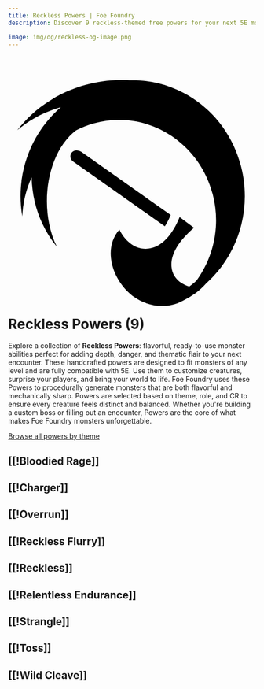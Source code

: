 ```yaml
---
title: Reckless Powers | Foe Foundry
description: Discover 9 reckless-themed free powers for your next 5E monster.

image: img/og/reckless-og-image.png
---
```


# <span class="inline-icon" aria-hidden="true"><svg xmlns="http://www.w3.org/2000/svg" viewBox="0 0 512 512"><path d="M231.97 25.5c-82.09.7-162.87 37.735-213.314 103.625 26.08-22.208 57.052-38.305 90.063-47.5-62.24 53.704-94.583 139.09-79.626 225.28a213.03 213.03 0 0 1 19.28-80.655c1.154 51.488 18.492 102.143 52.22 143.344-38.003-76.004-22.756-193.02 39.844-240.313a196.4 196.4 0 0 1 37.093-14.436C284.597 85.27 394.467 151.13 423.157 261.5c16.562 63.723 2.315 128.343-33.25 177.313-4.68 4.68-9.852 8.942-15.47 12.875-5.947-1.8-11.324-4.187-16.03-7.22-12.01-7.737-19.51-19.947-20.656-33.624-2.096-24.99 14.13-53.014 46.53-80.53l-29.717-22.095c-16.038 39.73-38.954 61.946-64.188 65.186-13.836 1.777-27.648-2.677-39.03-11.844-8.41-6.77-15.634-16.017-21.5-27.406-16.69 19.306-20.72 43.155-16 67.28 5.483 28.04 23.502 55.683 47.28 72.252 21.973 15.312 49.595 21.202 74.813 16.375 9.043-1.732 17.75-4.832 25.843-9.344 18.055-8.925 34.396-20.126 47.25-35 65.17-57.975 96.26-151.12 72.47-242.658C453.52 95.415 358.743 24.782 255.47 25.875c-1.612.017-3.23.042-4.845.094-6.22-.368-12.44-.523-18.656-.47zm-90.657 145.125c-12.53-.06-18.07 15.934-6.063 23.656l188.688 133.032c4.29-6.45 8.42-14.145 12.25-23.187L150.968 173.53c-3.503-2.022-6.764-2.89-9.655-2.905z"/></svg></span> Reckless Powers (9)

Explore a collection of **Reckless Powers**: flavorful, ready-to-use monster abilities perfect for adding depth, danger, and thematic flair to your next encounter. These handcrafted powers are designed to fit monsters of any level and are fully compatible with 5E. Use them to customize creatures, surprise your players, and bring your world to life. Foe Foundry uses these Powers to procedurally generate monsters that are both flavorful and mechanically sharp. Powers are selected based on theme, role, and CR to ensure every creature feels distinct and balanced. Whether you're building a custom boss or filling out an encounter, Powers are the core of what makes Foe Foundry monsters unforgettable.  

  
[Browse all powers by theme](all.md)

[[!Bloodied Rage]]
---

[[!Charger]]
---

[[!Overrun]]
---

[[!Reckless Flurry]]
---

[[!Reckless]]
---

[[!Relentless Endurance]]
---

[[!Strangle]]
---

[[!Toss]]
---

[[!Wild Cleave]]
---
